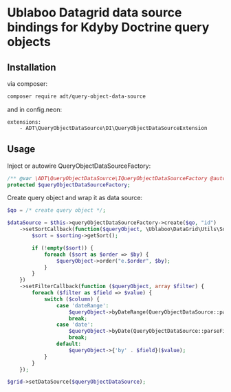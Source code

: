 # Ublaboo Datagrid data source bindings for Kdyby Doctrine query objects

## Installation

via composer:

```sh
composer require adt/query-object-data-source
```

and in config.neon:

```neon
extensions:
	- ADT\QueryObjectDataSource\DI\QueryObjectDataSourceExtension
```

## Usage

Inject or autowire QueryObjectDataSourceFactory:
```php
/** @var \ADT\QueryObjectDataSource\IQueryObjectDataSourceFactory @autowire */
protected $queryObjectDataSourceFactory;
```

Create query object and wrap it as data source:
```php
$qo = /* create query object */;

$dataSource = $this->queryObjectDataSourceFactory->create($qo, "id")
	->setSortCallback(function($queryObject, \Ublaboo\DataGrid\Utils\Sorting $sorting) {
		$sort = $sorting->getSort();

		if (!empty($sort)) {
			foreach ($sort as $order => $by) {
				$queryObject->order("e.$order", $by);
			}
		}
	})
	->setFilterCallback(function ($queryObject, array $filter) {
		foreach ($filter as $field => $value) {			
			switch ($column) {
				case 'dateRange':
					$queryObject->byDateRange(QueryObjectDataSource::parseFilterDateRange($fieldSet));
					break;
				case 'date':
					$queryObject->byDate(QueryObjectDataSource::parseFilterDate($fieldSet));
					break;
				default:
					$queryObject->{'by' . $field}($value);
			}
		}
	});

$grid->setDataSource($queryObjectDataSource);
```
